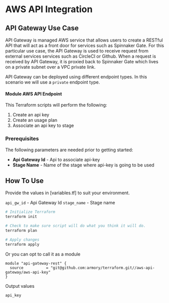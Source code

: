 # AWS API Integration

## API Gateway Use Case

API Gateway is managed AWS service that allows users to create a RESTful API that will act as a front door for services such as Spinnaker Gate.  For this particular use case, the API Gateway is used to receive request from external services services such as CircleCI or Github.  When a request is received by API Gateway, it is proxied back to Spinnaker Gate which lives on a private subnet over a VPC private link.  

API Gateway can be deployed using different endpoint types.  In this scenario we will use a `private` endpoint type.  

#### Module AWS API Endpoint

This Terraform scripts will perform the following:

1. Create an api key
2. Create an usage plan
3. Associate an api key to stage

### Prerequisites

The following parameters are needed prior to getting started:

* **Api Gateway Id** - Api to associate api-key
* **Stage Name** - Name of the stage where api-key is going to be used

## How To Use

Provide the values in [variables.tf] to suit your environment.

  `api_gw_id` - Api Gateway Id
  `stage_name` - Stage name

  ```bash
  # Initialize Terraform
  terraform init

  # Check to make sure script will do what you think it will do.
  terraform plan

  # Apply changes
  terraform apply
  ```
Or you can opt to call it as a module

``` 
module "api-gateway-rest" {
  source          = "git@github.com:armory/terraform.git//aws-api-gateway/aws-api-key"
}
```

Output values

  `api_key`

